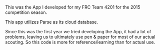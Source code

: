 This was the App I developed for my FRC Team 4201 for the 2015 competition season.

This app utilizes Parse as its cloud database.

Since this was the first year we tried developing the App, it had a lot of problems, leaving us to ultimately use pen & paper for most of our actual scouting. So this code is more for reference/learning than for actual use.
